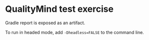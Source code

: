# QualityMind test exercise

Gradle report is exposed as an artifact.

To run in headed mode, add `-Dheadless=FALSE` to the command line.
